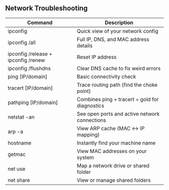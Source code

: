 ## Network Troubleshooting
 
| Command | Description |
|---------|-------------|
|ipconfig |Quick view of your network config |
|ipconfig /all  |Full IP, DNS, and MAC address details |
|ipconfig /release + ipconfig /renew |Reset IP address |
|ipconfig /flushdns |Clear DNS cache to fix weird errors |
|ping [IP/domain] |Basic connectivity check |
|tracert [IP/domain]  |Trace routing path (find the choke point) |
|pathping [IP/domain]   |Combines ping + tracert = gold for diagnostics |
|netstat -an    |See open ports and active network connections |
|arp -a     |View ARP cache (MAC ↔ IP mapping) |
|hostname     |Instantly find your machine name |
|getmac      |View MAC addresses on your system |
|net use       |Map a network drive or shared folder |
|net share       |View or manage shared folders |
